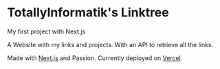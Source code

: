 
# TotallyInformatik's Linktree

My first project with Next.js

A Website with my links and projects. With an API to retrieve all the links.

Made with [Next.js](https://nextjs.org/) and Passion.
Currently deployed on [Vercel](linktree-alpha.vercel.app).
